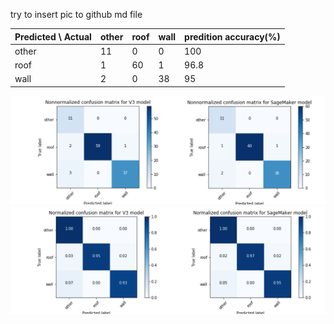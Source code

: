 try to insert pic to github md file

| Predicted \ Actual | other | roof | wall | predition accuracy(%) |
| --------  | ------|------|------|--------------------| 
| other | 11 | 0 | 0 | 100 |
| roof | 1 | 60 | 1 |	96.8 |
| wall | 2 | 0 | 38 |	95 |


![alt text](metrics.png)
![alt text](metrics_nor.png)

